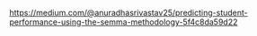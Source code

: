 https://medium.com/@anuradhasrivastav25/predicting-student-performance-using-the-semma-methodology-5f4c8da59d22
